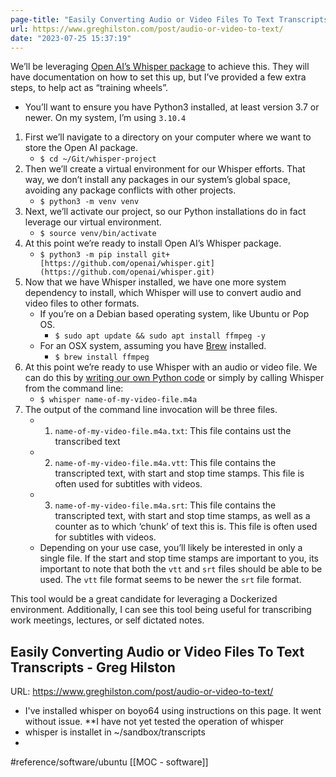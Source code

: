 ```yaml
---
page-title: "Easily Converting Audio or Video Files To Text Transcripts - Greg Hilston"
url: https://www.greghilston.com/post/audio-or-video-to-text/
date: "2023-07-25 15:37:19"
---
```

We’ll be leveraging [Open AI’s Whisper package](https://github.com/openai/whisper) to achieve this. They will have documentation on how to set this up, but I’ve provided a few extra steps, to help act as “training wheels”.

-   You’ll want to ensure you have Python3 installed, at least version 3.7 or newer. On my system, I’m using `3.10.4`

1.  First we’ll navigate to a directory on your computer where we want to store the Open AI package.
    -   `$ cd ~/Git/whisper-project`
2.  Then we’ll create a virtual environment for our Whisper efforts. That way, we don’t install any packages in our system’s global space, avoiding any package conflicts with other projects.
    -   `$ python3 -m venv venv`
3.  Next, we’ll activate our project, so our Python installations do in fact leverage our virtual environment.
    -   `$ source venv/bin/activate`
4.  At this point we’re ready to install Open AI’s Whisper package.
    -   `$ python3 -m pip install git+[https://github.com/openai/whisper.git](https://github.com/openai/whisper.git)`
5.  Now that we have Whisper installed, we have one more system dependency to install, which Whisper will use to convert audio and video files to other formats.
    -   If you’re on a Debian based operating system, like Ubuntu or Pop OS.
        -   `$ sudo apt update && sudo apt install ffmpeg -y`
    -   For an OSX system, assuming you have [Brew](https://brew.sh/) installed.
        -   `$ brew install ffmpeg`
6.  At this point we’re ready to use Whisper with an audio or video file. We can do this by [writing our own Python code](https://github.com/openai/whisper#python-usage) or simply by calling Whisper from the command line:
    -   `$ whisper name-of-my-video-file.m4a`
7.  The output of the command line invocation will be three files.
    -   1.  `name-of-my-video-file.m4a.txt`: This file contains ust the transcribed text
    -   2.  `name-of-my-video-file.m4a.vtt`: This file contains the transcripted text, with start and stop time stamps. This file is often used for subtitles with videos.
    -   3.  `name-of-my-video-file.m4a.srt`: This file contains the transcripted text, with start and stop time stamps, as well as a counter as to which ‘chunk’ of text this is. This file is often used for subtitles with videos.
    -   Depending on your use case, you’ll likely be interested in only a single file. If the start and stop time stamps are important to you, its important to note that both the `vtt` and `srt` files should be able to be used. The `vtt` file format seems to be newer the `srt` file format.

This tool would be a great candidate for leveraging a Dockerized environment. Additionally, I can see this tool being useful for transcribing work meetings, lectures, or self dictated notes.

## Easily Converting Audio or Video Files To Text Transcripts - Greg Hilston
URL: https://www.greghilston.com/post/audio-or-video-to-text/

- I've installed whisper on boyo64 using instructions on this page.  It went without issue.  **I have not yet tested the operation of whisper
- whisper is installet in ~/sandbox/transcripts
- 


#reference/software/ubuntu 
[[MOC - software]]
